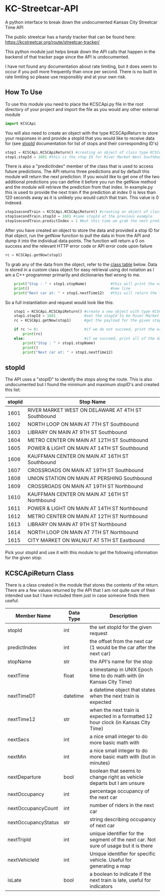# KC-Streetcar-API
A python interface to break down the undocumented Kansas City Streetcar Time API

The public streetcar has a handy tracker that can be found here:
https://kcstreetcar.org/route/streetcar-tracker/


This python module just helps break down the API calls that happen in the backend of that tracker page since the API is undocumented.

I have not found any documentation about rate limiting, but it does seem to occur if you poll more frequently than once per second. There is no built in rate limiting so please use responsibly and at your own risk. 

## How To Use

To use this module you need to place the KCSCApi.py file in the root directory of your project and import the file as you would any other external module
```python
import KCSCApi
```

You will also need to create an object with the type KCSCApiReturn to store your responses in and provide a stopId that you would like to receive data for (see [stopId](#stopid) documentation for list of stops and their corresponding ID's)
```python
stop1 = KCSCApi.KCSCApiReturn() #creating an object of class type KCSCApiReturn to store data
stop1.stopId = 1601 #this is the stop ID for River Market West Southbound
```

There is also a "predictIndex" member of the class that is used to access future predictions. The API returns three predictions and by default this module will return the next prediction. If you would like to get one of the two additional predictions you can define it before you run the getNow method and the module will retrieve the prediction from that index. In example.py this is used to provide the next train if the prediction at index 0 is less than 120 seconds away as it is unlikely you would catch that train. This value is 0 indexed.

```python
stop1secondTrain = KCSCApi.KCSCApiReturn() #creating an object of class type KCSCApiReturn to store data
stop1secondTrain.stopId = 1601 #same stopId at the previous example
stop1secondTrain.predictIndex = 1 #but this time we grab the next prediction
```

After you have created an object to store the data and provided a stop ID for that object, run the getNow function to pull the data in from the API and dump it into the individual data points. The function will return a 0 on success and the relevant HTTP error code or API error code upon failure
```python
rc = KCSCApi.getNow(stop1)
```

To grab any of the data from the object, refer to the [class table](#kcscapireturn-class) below. Data is stored in a custom class object for easy retrieval using dot notation as I am a C++ programmer primarily and dictionaries feel wrong to me.
```python
    print("Stop : " + stop1.stopName)           #this will print the name of the stop for given stopId
    print()                                     #new line
    print("Next car at: " + stop1.nextTime12)   #this will return the time of the next car in 12 hour time
```

So a full instantiation and request would look like this:
```python
    stop1 = KCSCApi.KCSCApiReturn() #create a new object with type KCSCApiReturn
    stop1.stopId = 1601             #set the stopId to be River Market West Southbound
    rc = KCSCApi.getNow(stop1)      #get the payload for the given stopId

    if rc != 0:                     #if we do not succeed, print the error and escape
        print(rc)
    else:                           #if we succeed, print all of the data in the object formatted
        print("Stop : " + stop1.stopName)
        print()
        print("Next car at: " + stop1.nextTime12)
```



## stopId
The API uses a "stopID" to identify the stops along the route. This is also undocumented but I found the minimum and maximum stopID's and created this list:

| stopId | Stop Name                                            |
| -------| -------------                                        |
|  1601  |  RIVER MARKET WEST ON DELAWARE AT 4TH ST Southbound  |
|  1602  |  NORTH LOOP ON MAIN AT 7TH ST Southbound             |
|  1603  |  LIBRARY ON MAIN AT 9TH ST Southbound                |
|  1604  |  METRO CENTER ON MAIN AT 12TH ST Southbound          |
|  1605  |  POWER & LIGHT ON MAIN AT 14TH ST Southbound         |
|  1606  |  KAUFFMAN CENTER ON MAIN AT 16TH ST Southbound       |
|  1607  |  CROSSROADS ON MAIN AT 19TH ST Southbound            |
|  1608  |  UNION STATION ON MAIN AT PERSHING Southbound        |
|  1609  |  CROSSROADS ON MAIN AT 19TH ST Northbound            |
|  1610  |  KAUFFMAN CENTER ON MAIN AT 16TH ST Northbound       |
|  1611  |  POWER & LIGHT ON MAIN AT 14TH ST Northbound         |
|  1612  |  METRO CENTER ON MAIN AT 12TH ST Northbound          |
|  1613  |  LIBRARY ON MAIN AT 9TH ST Northbound                |
|  1614  |  NORTH LOOP ON MAIN AT 7TH ST Northbound             |
|  1615  |  CITY MARKET ON WALNUT AT 5TH ST Eastbound           |

Pick your stopId and use it with this module to get the following information for the given stop:

## KCSCApiReturn Class

There is a class created in the module that stores the contents of the return. There are a few values returned by the API that I am not quite
sure of their intended use but I have included them just in case someone finds them useful.

| Member Name        | Data Type | Description                                                                           |
| ---------          | --------- | ------------------------------------------------                                      |
| stopId             | int       | the set stopId for the given request                                                  |
| predictIndex       | int       | the offset from the next car (1 would be the car after the next car)                  | 
| stopName           | str       | the API's name for the stop                                                           |
| nextTime           | float     | a timestamp in UNIX Epoch time to do math with (in Kansas City Time)                  |
| nextTimeDT         | datetime  | a datetime object that states when the next train is expected                         |
| nextTime12         | str       | when the next train is expected in a formatted 12 hour clock (in Kansas City Time)    |
| nextSecs           | int       | a nice small integer to do more basic math with                                       |
| nextMin            | int       | a nice small integer to do more basic math with (but in minutes)                      |
| nextDeparture      | bool      | boolean that seems to change right as vehicle departs but I am unsure                 |
| nextOccupancy      | int       | percentage occupancy of the next car                                                  |
| nextOccupancyCount | int       | number of riders in the next car                                                      |
| nextOccupancyStatus| str       | string describing occupancy of next car                                               |
| nextTripId         | int       | unique identifier for the segment of the next car. Not sure of usage but it is there  |
| nextVehicleId      | int       | Unique identifier for specific vehicle. Useful for generating a map                   |
| isLate             | bool      | a boolean to indicate if the next train is late, useful for indicators                |

